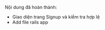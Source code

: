 Nội dung đã hoàn thành:
<ul>
<li>Giao diện trang Signup và kiểm tra hợp lệ</li>
<li>Add file rails app</li>
</ul>
